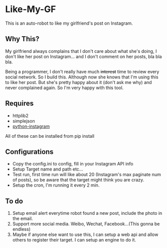 # Like-My-GF
This is an auto-robot to like my girlfriend's post on Instagram.

## Why This?
My girlfriend always complains that I don't care about what she's doing, I don't like her post on Instagram... and I don't comment on her posts, bla bla bla.

Being a programmer, I don't really have much ~~interest~~ time to review every social network. So I build this. Although now she knows that I'm using this to like her post. But she's pretty happy about it (don't ask me why) and never complained again. So I'm very happy with this tool.

## Requires
* httplib2
* simplejson
* [python-instagram](https://github.com/Instagram/python-instagram)

All of these can be installed from pip install

## Configurations
* Copy the config.ini to config, fill in your Instagram API info
* Setup Target name and path etc...
* Test run, first time run will like about 20 (Instagram's max paginate num of posts), so be aware that the target might think you are crazy.
* Setup the cron, I'm running it every 2 min.

## To do
1. Setup email alert everytime robot found a new post, include the photo in the email.
2. Support more social media. Weibo, Wechat, Facebook...(This gonna be endless)
3. Maybe if anyone else want to use this, I can setup a web api and allow others to register their target. I can setup an engine to do it.

